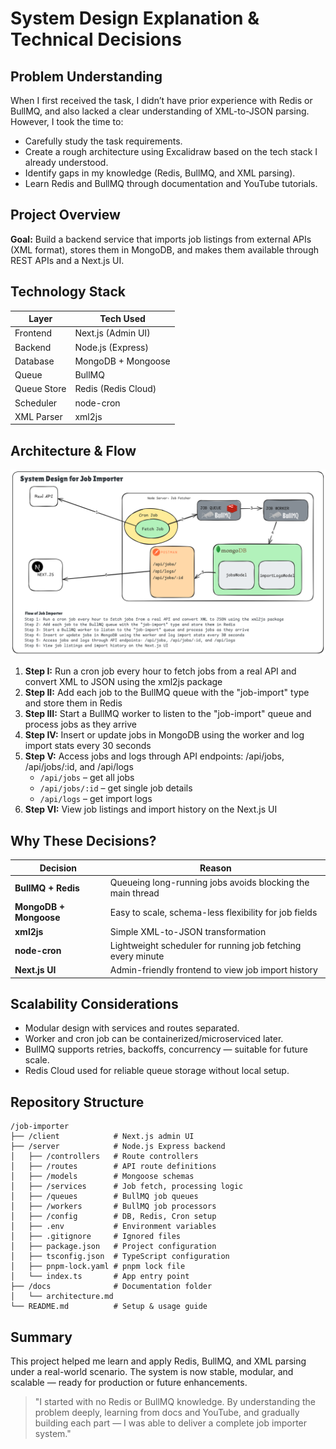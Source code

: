 # System Design Explanation & Technical Decisions

## Problem Understanding

When I first received the task, I didn’t have prior experience with Redis or BullMQ, and also lacked a clear understanding of XML-to-JSON parsing. However, I took the time to:

- Carefully study the task requirements.
- Create a rough architecture using Excalidraw based on the tech stack I already understood.
- Identify gaps in my knowledge (Redis, BullMQ, and XML parsing).
- Learn Redis and BullMQ through documentation and YouTube tutorials.

## Project Overview

**Goal:** Build a backend service that imports job listings from external APIs (XML format), stores them in MongoDB, and makes them available through REST APIs and a Next.js UI.

## Technology Stack

| Layer       | Tech Used           |
| ----------- | ------------------- |
| Frontend    | Next.js (Admin UI)  |
| Backend     | Node.js (Express)   |
| Database    | MongoDB + Mongoose  |
| Queue       | BullMQ              |
| Queue Store | Redis (Redis Cloud) |
| Scheduler   | node-cron           |
| XML Parser  | xml2js              |

## Architecture & Flow

![Architecture](./JOB-IMPORTER-SYSTEM-DESIGN.png "JOB IMPORTER SYSTEM DESIGN")

1. **Step I:** Run a cron job every hour to fetch jobs from a real API and convert XML to JSON using the xml2js package
2. **Step II:** Add each job to the BullMQ queue with the "job-import" type and store them in Redis
3. **Step III:** Start a BullMQ worker to listen to the "job-import" queue and process jobs as they arrive
4. **Step IV:** Insert or update jobs in MongoDB using the worker and log import stats every 30 seconds
5. **Step V:** Access jobs and logs through API endpoints: /api/jobs, /api/jobs/:id, and /api/logs
   - `/api/jobs` – get all jobs
   - `/api/jobs/:id` – get single job details
   - `/api/logs` – get import logs
6. **Step VI:** View job listings and import history on the Next.js UI

## Why These Decisions?

| Decision               | Reason                                                      |
| ---------------------- | ----------------------------------------------------------- |
| **BullMQ + Redis**     | Queueing long-running jobs avoids blocking the main thread  |
| **MongoDB + Mongoose** | Easy to scale, schema-less flexibility for job fields       |
| **xml2js**             | Simple XML-to-JSON transformation                           |
| **node-cron**          | Lightweight scheduler for running job fetching every minute |
| **Next.js UI**         | Admin-friendly frontend to view job import history          |

## Scalability Considerations

- Modular design with services and routes separated.
- Worker and cron job can be containerized/microserviced later.
- BullMQ supports retries, backoffs, concurrency — suitable for future scale.
- Redis Cloud used for reliable queue storage without local setup.

## Repository Structure

```
/job-importer
├── /client            # Next.js admin UI
├── /server            # Node.js Express backend
│   ├── /controllers   # Route controllers
│   ├── /routes        # API route definitions
│   ├── /models        # Mongoose schemas
│   ├── /services      # Job fetch, processing logic
│   ├── /queues        # BullMQ job queues
│   ├── /workers       # BullMQ job processors
│   ├── /config        # DB, Redis, Cron setup
│   ├── .env           # Environment variables
│   ├── .gitignore     # Ignored files
│   ├── package.json   # Project configuration
│   ├── tsconfig.json  # TypeScript configuration
│   ├── pnpm-lock.yaml # pnpm lock file
│   └── index.ts       # App entry point
├── /docs              # Documentation folder
│   └── architecture.md
└── README.md          # Setup & usage guide
```

## Summary

This project helped me learn and apply Redis, BullMQ, and XML parsing under a real-world scenario. The system is now stable, modular, and scalable — ready for production or future enhancements.

> "I started with no Redis or BullMQ knowledge. By understanding the problem deeply, learning from docs and YouTube, and gradually building each part — I was able to deliver a complete job importer system."
